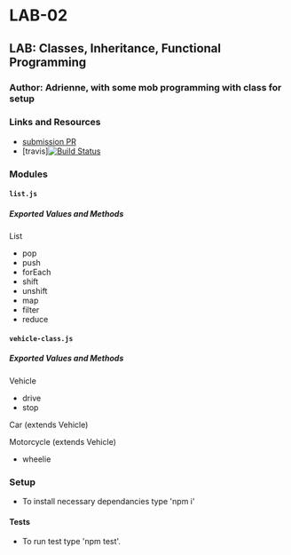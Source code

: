 # LAB-02

## LAB: Classes, Inheritance, Functional Programming

### Author: Adrienne, with some mob programming with class for setup

### Links and Resources
* [submission PR](https://github.com/401-advanced-javascript-aeaston/lab-02/pull/3)
* [travis][![Build Status](https://travis-ci.com/401-advanced-javascript-aeaston/lab-02.svg?branch=master)](https://travis-ci.com/401-advanced-javascript-aeaston/lab-02)

### Modules
#### `list.js`
##### Exported Values and Methods

List
  - pop
  - push
  - forEach
  - shift
  - unshift
  - map
  - filter
  - reduce

#### `vehicle-class.js`
##### Exported Values and Methods

Vehicle
 - drive
 - stop

Car (extends Vehicle)

Motorcycle (extends Vehicle)
 - wheelie

### Setup
* To install necessary dependancies type 'npm i'
  
#### Tests
* To run test type 'npm test'.





